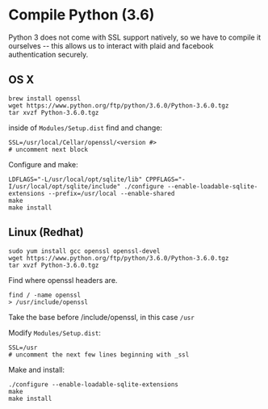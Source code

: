# Compile Python (3.6)
Python 3 does not come with SSL support natively, so we have to compile it ourselves -- this allows us to interact with plaid and facebook authentication securely.
## OS X

    brew install openssl
    wget https://www.python.org/ftp/python/3.6.0/Python-3.6.0.tgz
    tar xvzf Python-3.6.0.tgz

inside of `Modules/Setup.dist` find and change:

    SSL=/usr/local/Cellar/openssl/<version #>
    # uncomment next block

Configure and make:

    LDFLAGS="-L/usr/local/opt/sqlite/lib" CPPFLAGS="-I/usr/local/opt/sqlite/include" ./configure --enable-loadable-sqlite-extensions --prefix=/usr/local --enable-shared
    make
    make install

## Linux (Redhat)

    sudo yum install gcc openssl openssl-devel
    wget https://www.python.org/ftp/python/3.6.0/Python-3.6.0.tgz
    tar xvzf Python-3.6.0.tgz

Find where openssl headers are.

    find / -name openssl
    > /usr/include/openssl

Take the base before /include/openssl, in this case `/usr`

Modify `Modules/Setup.dist`:

    SSL=/usr
    # uncomment the next few lines beginning with _ssl

Make and install:

    ./configure --enable-loadable-sqlite-extensions
    make
    make install

